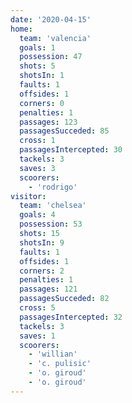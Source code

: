 ```yaml
---
date: '2020-04-15'
home:
  team: 'valencia'
  goals: 1
  possession: 47
  shots: 5
  shotsIn: 1
  faults: 1
  offsides: 1
  corners: 0
  penalties: 1
  passages: 123
  passagesSucceded: 85
  cross: 1
  passagesIntercepted: 30
  tackels: 3
  saves: 3
  scoorers:
    - 'rodrigo'
visitor:
  team: 'chelsea'
  goals: 4
  possession: 53
  shots: 15
  shotsIn: 9
  faults: 1
  offsides: 1
  corners: 2
  penalties: 1
  passages: 121
  passagesSucceded: 82
  cross: 5
  passagesIntercepted: 32
  tackels: 3
  saves: 1
  scoorers:
    - 'willian'
    - 'c. pulisic'
    - 'o. giroud'
    - 'o. giroud'
---
```

